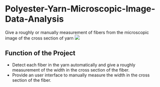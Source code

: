 # Polyester-Yarn-Microscopic-Image-Data-Analysis
Give a roughly or manually measurement of fibers from the microscopic image of the cross section of yarn 
![](Polyester-Yarn-Microscopic-Image-Data-Analysis/Image/QCRuler_Demo.gif)
## Function of the Project
* Detect each fiber in the yarn automatically and give a roughly measurement of the width in the cross section of the fiber.
* Provide an user interface to manually measure the width in the cross section of the fiber. 
